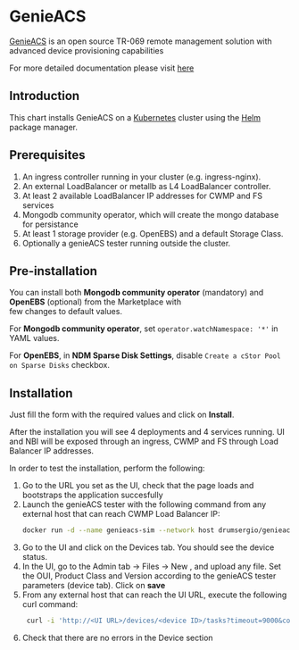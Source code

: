 # GenieACS

[GenieACS](https://genieacs.com/) is an open source TR-069 remote management solution with advanced device provisioning capabilities

For more detailed documentation please visit [here](https://docs.minio.io/)

Introduction
------------

This chart installs GenieACS on a [Kubernetes](http://kubernetes.io) cluster using the [Helm](https://helm.sh) package manager.

Prerequisites
--------------------

1. An ingress controller running in your cluster (e.g. ingress-nginx).
2. An external LoadBalancer or metallb as L4 LoadBalancer controller.
3. At least 2 available LoadBalancer IP addresses for CWMP and FS services
4. Mongodb community operator, which will create the mongo database for persistance
5. At least 1 storage provider (e.g. OpenEBS) and a default Storage Class.
6. Optionally a genieACS tester running outside the cluster.

Pre-installation
-----------------

You can install both **Mongodb community operator** (mandatory) and **OpenEBS** (optional) from the Marketplace with  
few changes to default values.

For **Mongodb community operator**, set `operator.watchNamespace: '*'` in YAML values.

For **OpenEBS**, in **NDM Sparse Disk Settings**, disable `Create a cStor Pool on Sparse Disks` checkbox.

Installation
-----------------

Just fill the form with the required values and click on **Install**.

After the installation you will see 4 deployments and 4 services running. 
UI and NBI will be exposed through an ingress, CWMP and FS through Load Balancer IP addresses.

In order to test the installation, perform the following:

1. Go to the URL you set as the UI, check that the page loads and bootstraps the application succesfully
2. Launch the genieACS tester with the following command from any external host that can reach CWMP Load Balancer IP: 
    ```bash
    docker run -d --name genieacs-sim --network host drumsergio/genieacs-sim ./genieacs-sim -u http://<CWMP Load Balancer IP>:7547
    ```
3. Go to the UI and click on the Devices tab. You should see the device status.
4. In the UI, go to the Admin tab -> Files -> New , and upload any file. Set the OUI, Product Class and Version according 
to the genieACS tester parameters (device tab). Click on **save**
5. From any external host that can reach the UI URL, execute the following curl command:
    ```bash
     curl -i 'http://<UI URL>/devices/<device ID>/tasks?timeout=9000&connection_request' -X POST --data '{"name": "download", "file": "test_file.sh"}'
    ```
6. Check that there are no errors in the Device section